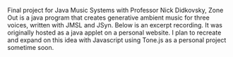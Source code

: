 Final project for Java Music Systems with Professor Nick Didkovsky, Zone Out is a java program that creates generative ambient music for three voices, written with JMSL and JSyn. Below is an excerpt recording. It was originally hosted as a java applet on a personal website. I plan to recreate and expand on this idea with Javascript using Tone.js as a personal project sometime soon.
